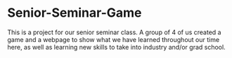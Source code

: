 # Senior-Seminar-Game
This is a project for our senior seminar class. A group of 4 of us created a game and a webpage to show what we have learned throughout our time here, as well as learning new skills to take into industry and/or grad school. 
